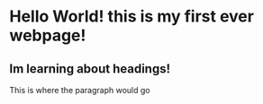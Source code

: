 
<!DOCTYPE html>
<html>
  <head>
    <meta charset= "utf-8">
    <title>"Black Goose Bistro"</title>
  </head>
  <body>
   <h1> Hello World! this is my first ever webpage!</h1>
    <h2> Im learning about headings! </h2>
    <p>
      This is where the paragraph would go
    </p>
  </body>
</html>
